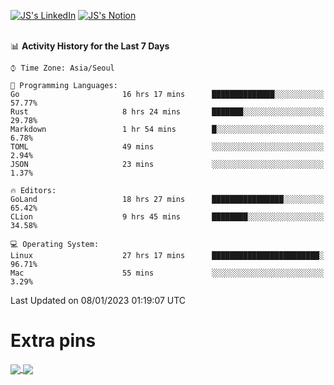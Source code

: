 
[![JS's LinkedIn](https://img.shields.io/badge/LinkedIn-blue?style=for-the-badge&logo=linkedin)](https://www.linkedin.com/in/jaeseung-lee-5a2a32139/) 
[![JS's Notion](https://img.shields.io/badge/Notion-black?style=for-the-badge&logo=notion)](https://bit.ly/ljswiki1) <br><br>
<!-- ![JS's GitHub stats](https://github-readme-stats-lemon-five.vercel.app/api?username=tkxkd0159&hide=contribs,prs,stars,issues&show_icons=true&theme=react&include_all_commits=true)   -->
<!-- ![Top Langs](https://github-readme-stats-lemon-five.vercel.app/api/top-langs/?username=tkxkd0159&layout=compact&hide=jupyter%20notebook,scss,html,css&langs_count=10)  -->


<!--START_SECTION:waka-->
📊 **Activity History for the Last 7 Days** 

```text
⌚︎ Time Zone: Asia/Seoul

💬 Programming Languages: 
Go                       16 hrs 17 mins      ██████████████░░░░░░░░░░░   57.77% 
Rust                     8 hrs 24 mins       ███████░░░░░░░░░░░░░░░░░░   29.78% 
Markdown                 1 hr 54 mins        █░░░░░░░░░░░░░░░░░░░░░░░░   6.78% 
TOML                     49 mins             ░░░░░░░░░░░░░░░░░░░░░░░░░   2.94% 
JSON                     23 mins             ░░░░░░░░░░░░░░░░░░░░░░░░░   1.37%

🔥 Editors: 
GoLand                   18 hrs 27 mins      ████████████████░░░░░░░░░   65.42% 
CLion                    9 hrs 45 mins       ████████░░░░░░░░░░░░░░░░░   34.58%

💻 Operating System: 
Linux                    27 hrs 17 mins      ████████████████████████░   96.71% 
Mac                      55 mins             ░░░░░░░░░░░░░░░░░░░░░░░░░   3.29%

```


 Last Updated on 08/01/2023 01:19:07 UTC
<!--END_SECTION:waka-->

# Extra pins
<a href="https://github.com/tkxkd0159/tkxkd0159.github.io">
  <img align="center" src="https://github-readme-stats-lemon-five.vercel.app/api/pin/?username=tkxkd0159&repo=nft-card-game&theme=react" />
</a>
<a href="https://github.com/tkxkd0159/dsalgo">
  <img align="center" src="https://github-readme-stats-lemon-five.vercel.app/api/pin/?username=tkxkd0159&repo=dsalgo&theme=react" />
</a>

<!---
- 🔭 I’m currently working on ...
- 🌱 I’m currently learning blockchain and distributed network
- 👯 I’m looking to collaborate on ...
- 🤔 I’m looking for help with ...
- 💬 Ask me about ...
- 📫 How to reach me: ...
- 😄 Pronouns: ...
- ⚡ Fun fact: ...
-->

